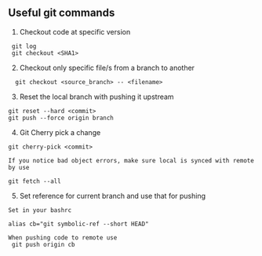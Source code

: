 

## Useful git commands

1. Checkout code at specific version
```
 git log
 git checkout <SHA1>
```

2. Checkout only specific file/s from a branch to another 
```
  git checkout <source_branch> -- <filename>
```

3. Reset the local branch with pushing it upstream
```
git reset --hard <commit>
git push --force origin branch
```

4. Git Cherry pick a change
```
git cherry-pick <commit>

If you notice bad object errors, make sure local is synced with remote by use

git fetch --all 
```

5. Set reference for current branch and use that for pushing
```
Set in your bashrc

alias cb="git symbolic-ref --short HEAD"

When pushing code to remote use
 git push origin cb
```
